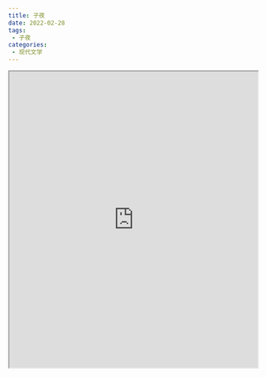 ```yaml
---
title: 子夜
date: 2022-02-28
tags:
 - 子夜
categories:
 - 现代文学
---
```




<iframe src="http://localhost:8080/pdf/web/viewer.html?file=https://vkceyugu.cdn.bspapp.com/VKCEYUGU-e9075d72-0451-48df-afe1-d46932ae4554/2cb70e28-5c0c-43e7-808b-a06ecc41c51c.pdf" width="100%" height="600px"></iframe>